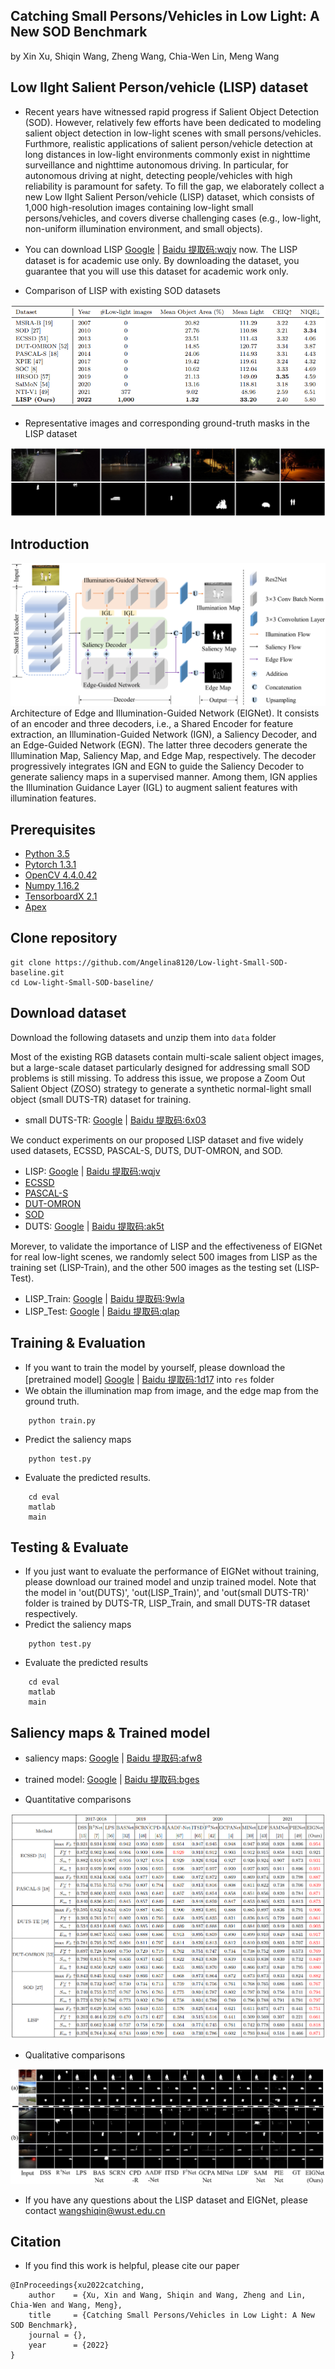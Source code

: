 ## Catching Small Persons/Vehicles in Low Light: A New SOD Benchmark
by Xin Xu, Shiqin Wang, Zheng Wang, Chia-Wen Lin, Meng Wang

## Low lIght Salient Person/vehicle (LISP) dataset
- Recent years have witnessed rapid progress if Salient Object Detection (SOD). However, relatively few efforts have been dedicated to modeling salient object detection in low-light scenes with small persons/vehicles. Furthmore, realistic applications of salient person/vehicle detection at long distances in low-light environments commonly exist in nighttime surveillance and nighttime autonomous driving. In particular, for autonomous driving at night, detecting people/vehicles with high reliability is paramount for safety. To fill the gap, we elaborately collect a new Low lIght Salient Person/vehicle (LISP) dataset, which consists of 1,000 high-resolution images containing low-light small persons/vehicles, and covers diverse challenging cases (e.g., low-light, non-uniform illumination environment, and small objects).

- You can download LISP [Google](https://drive.google.com/file/d/1tBSHzgA7rYupGAO7ZY2jhkErjCWJdEbo/view?usp=sharing) | [Baidu 提取码:wqjv](https://pan.baidu.com/s/1SC3CkgT0wIz-jGW_Ddur5A) now. The LISP dataset is for academic use only. By downloading the dataset, you guarantee that you will use this dataset for academic work only.

- Comparison of LISP with existing SOD datasets 

![comparison](./fig/comparison.png)

- Representative images and corresponding ground-truth masks in the LISP dataset

![representative](./fig/representative.png)

## Introduction
![framework](./fig/framework.png) Architecture of Edge and Illumination-Guided Network (EIGNet). It consists of an encoder and three decoders, i.e., a Shared Encoder for feature extraction, an Illumination-Guided Network (IGN), a Saliency Decoder, and an Edge-Guided Network (EGN). The latter three decoders generate the Illumination Map, Saliency Map, and Edge Map, respectively. The decoder progressively integrates IGN and EGN to guide the Saliency Decoder to generate saliency maps in a supervised manner. Among them, IGN applies the Illumination Guidance Layer (IGL) to augment salient features with illumination features.

## Prerequisites
- [Python 3.5](https://www.python.org/)
- [Pytorch 1.3.1](http://pytorch.org/)
- [OpenCV 4.4.0.42](https://opencv.org/)
- [Numpy 1.16.2](https://numpy.org/)
- [TensorboardX 2.1](https://github.com/lanpa/tensorboardX)
- [Apex](https://github.com/NVIDIA/apex)


## Clone repository
```shell
git clone https://github.com/Angelina8120/Low-light-Small-SOD-baseline.git
cd Low-light-Small-SOD-baseline/
```

## Download dataset
Download the following datasets and unzip them into `data` folder

Most of the existing RGB datasets contain multi-scale salient object images, but a large-scale dataset particularly designed for addressing small SOD problems is still missing. To address this issue, we propose a Zoom Out Salient Object (ZOSO) strategy to generate a synthetic normal-light small object (small DUTS-TR) dataset for training.
- small DUTS-TR: [Google](https://drive.google.com/file/d/1J9ljG9nRq-7_QMelr4jESv6JG1LuCsKb/view?usp=sharing) | [Baidu 提取码:6x03](https://pan.baidu.com/s/1fijnp69Ehq4lZYETbNkinQ)

We conduct experiments on our proposed LISP dataset and five widely used datasets, ECSSD, PASCAL-S, DUTS, DUT-OMRON, and SOD.
- LISP: [Google](https://drive.google.com/file/d/1tBSHzgA7rYupGAO7ZY2jhkErjCWJdEbo/view?usp=sharing) | [Baidu 提取码:wqjv](https://pan.baidu.com/s/1SC3CkgT0wIz-jGW_Ddur5A)
- [ECSSD](http://www.cse.cuhk.edu.hk/leojia/projects/hsaliency/dataset.html)
- [PASCAL-S](http://cbi.gatech.edu/salobj/)
- [DUT-OMRON](http://saliencydetection.net/dut-omron/)
- [SOD](https://elderlab.yorku.ca/SOD/SOD.zip)
- DUTS: [Google](https://drive.google.com/file/d/1ivK2BCJN8B9UkX_Psf4WF5UcCyxFsTi3/view?usp=sharing) | [Baidu 提取码:ak5t](https://pan.baidu.com/s/1l5UIQYVNRDAX9qg-T09R-g)

Morever, to validate the importance of LISP and the effectiveness of EIGNet for real low-light scenes, we randomly select 500 images from LISP as the training set (LISP-Train), and the other 500 images as the testing set (LISP-Test).
- LISP_Train: [Google](https://drive.google.com/file/d/1alvUDlFb1EZmjKn-2nsh7k2kaAGaVsx6/view?usp=sharing) | [Baidu 提取码:9wla](https://pan.baidu.com/s/1JZkTtFmwxoz9w84FiPvESw)
- LISP_Test: [Google](https://drive.google.com/file/d/1nuClRGlo8iWwWoYvTWuYfCAilb9BM0II/view?usp=sharing) | [Baidu 提取码:qlap](https://pan.baidu.com/s/1J3bZY7Nn5rwejR3c4hSgBg)

## Training & Evaluation
- If you want to train the model by yourself, please download the [pretrained model] [Google](https://drive.google.com/drive/folders/14QQFMmppB8T62gsS04vUwq5FLQWTUusq?usp=sharing) | [Baidu 提取码:1d17](https://pan.baidu.com/s/1XYtdFvMl8-YZXgdrqQGBMA) into `res` folder
- We obtain the illumination map from image, and the edge map from the ground truth.
```shell
    python train.py
```
- Predict the saliency maps
```shell
    python test.py
```
- Evaluate the predicted results. 
```shell
    cd eval
    matlab
    main
```

## Testing & Evaluate
- If you just want to evaluate the performance of EIGNet without training, please download our trained model and unzip trained model. Note that the model in 'out(DUTS)', 'out(LISP_Train)', and 'out(small DUTS-TR)' folder is trained by DUTS-TR, LISP_Train, and small DUTS-TR dataset respectively.
- Predict the saliency maps
```shell
    python test.py
```
- Evaluate the predicted results
```shell
    cd eval
    matlab
    main
```

## Saliency maps & Trained model
- saliency maps: [Google](https://drive.google.com/file/d/18NPhoQhNw38kxDdjB3A6yQ5SHqbng_EN/view?usp=sharing) | [Baidu 提取码:afw8](https://pan.baidu.com/s/1-c_RhSuPS4g0aVmX3AAdAg)
- trained model: [Google](https://drive.google.com/file/d/1SSGN-tTU-zzgwpIwh1NJfpqTBdnQqhZl/view?usp=sharing) | [Baidu 提取码:bges](https://pan.baidu.com/s/1pMzeEHx_cKE8udrCvGyahg)

- Quantitative comparisons 

![performace](./fig/table.png)

- Qualitative comparisons 

![sample](./fig/visual.png)

- If you have any questions about the LISP dataset and EIGNet, please contact wangshiqin@wust.edu.cn

## Citation
- If you find this work is helpful, please cite our paper
```
@InProceedings{xu2022catching,
    author    = {Xu, Xin and Wang, Shiqin and Wang, Zheng and Lin, Chia-Wen and Wang, Meng},
    title     = {Catching Small Persons/Vehicles in Low Light: A New SOD Benchmark},
    journal = {},
    year      = {2022}
}
```
